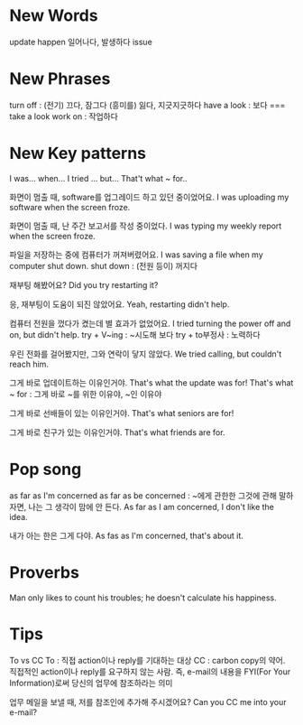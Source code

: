 # New Words
update
happen 일어나다, 발생하다
issue

# New Phrases
turn off : (전기) 끄다, 잠그다 (흥미를) 잃다, 지긋지긋하다
have a look : 보다 === take a look
work on : 작업하다

# New Key patterns
I was... when...
I tried ... but...
That't what ~ for..

화면이 멈출 때, software를 업그레이드 하고 있던 중이었어요.
I was uploading my software when the screen froze.

화면이 멈출 때, 난 주간 보고서를 작성 중이었다.
I was typing my weekly report when the screen froze.

파일을 저장하는 중에 컴퓨터가 꺼져버렸어요.
I was saving a file when my computer shut down.
shut down : (전원 등이) 꺼지다

재부팅 해봤어요?
Did you try restarting it?

응, 재부팅이 도움이 되진 않았어요.
Yeah, restarting didn't help.

컴퓨터 전원을 껐다가 켰는데 별 효과가 없었어요.
I tried turning the power off and on, but didn't help.
try + V~ing : ~시도해 보다
try + to부정사 : 노력하다

우린 전화를 걸어봤지만, 그와 연락이 닿지 않았다.
We tried calling, but couldn't reach him.

그게 바로 업데이트하는 이유인거야.
That's what the update was for!
That's what ~ for : 그게 바로 ~를 위한 이유야, ~인 이유야

그게 바로 선배들이 있는 이유인거야.
That's what seniors are for!

그게 바로 친구가 있는 이유인거야.
That's what friends are for.

# Pop song
as far as I'm concerned
as far as be concerned : ~에게 관한한
그것에 관해 말하자면, 나는 그 생각이 맘에 안 든다.
As far as I am concerned, I don't like the idea.

내가 아는 한은 그게 다야.
As fas as I'm concerned, that's about it.

# Proverbs
Man only likes to count his troubles; he doesn't calculate his happiness.

# Tips
To vs CC
To : 직접 action이나 reply를 기대하는 대상
CC : carbon copy의 약어. 직접적인 action이나 reply를 요구하지 않는 사람. 즉, e-mail의 내용을 FYI(For Your Information)로써 당신의 업무에 참조하라는 의미

업무 메일을 보낼 때, 저를 참조인에 추가해 주시겠어요?
Can you CC me into your e-mail?